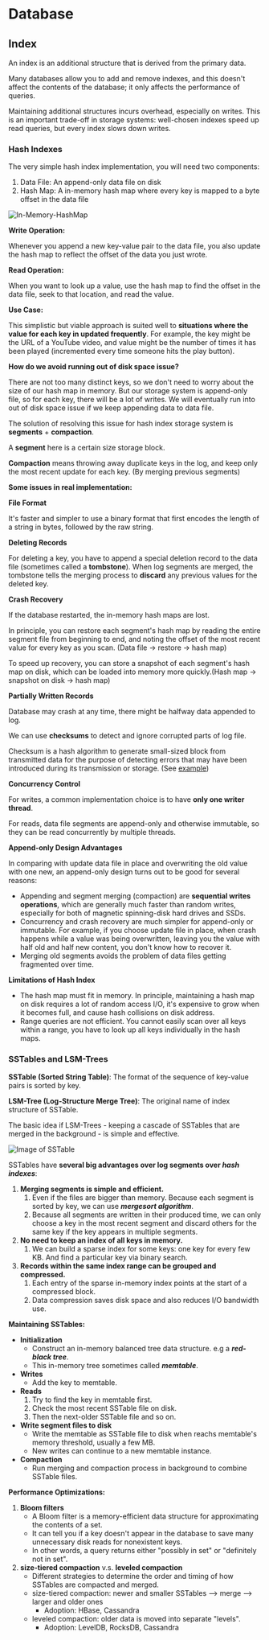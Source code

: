 # Database

## Index
An index is an additional structure that is derived from the primary data.

Many databases allow you to add and remove indexes, and this doesn't affect the contents of the database; 
it only affects the performance of queries.

Maintaining additional structures incurs overhead, especially on writes. 
This is an important trade-off in storage systems: 
well-chosen indexes speed up read queries, but every index slows down writes.

### Hash Indexes

The very simple hash index implementation, you will need two components:
1. Data File: An append-only data file on disk
2. Hash Map: A in-memory hash map where every key is mapped to a byte offset in the data file

![In-Memory-HashMap](https://ebrary.net/htm/img/15/554/17.png)

**Write Operation:**

Whenever you append a new key-value pair to the data file, 
you also update the hash map to reflect the offset of the data you just wrote.

**Read Operation:**

When you want to look up a value, use the hash map to find the offset in the data file, 
seek to that location, and read the value.

**Use Case:**

This simplistic but viable approach is suited well to **situations where the value for each key in updated frequently**. 
For example, the key might be the URL of a YouTube video, and value might be the number of times it has been played 
(incremented every time someone hits the play button).


**How do we avoid running out of disk space issue?**

There are not too many distinct keys, so we don't need to worry about the size of our hash map in memory.
But our storage system is append-only file, so for each key, there will be a lot of writes. 
We will eventually run into out of disk space issue if we keep appending data to data file.

The solution of resolving this issue for hash index storage system is **segments** + **compaction**.

A **segment** here is a certain size storage block.

**Compaction** means throwing away duplicate keys in the log, and keep only the most recent update for each key. 
(By merging previous segments)

**Some issues in real implementation:**

**File Format**

It's faster and simpler to use a binary format that first encodes the length of a string in bytes, 
followed by the raw string.

**Deleting Records**

For deleting a key, you have to append a special deletion record to the data file (sometimes called a **tombstone**).
When log segments are merged, 
the tombstone tells the merging process to **discard** any previous values for the deleted key.

**Crash Recovery**

If the database restarted, the in-memory hash maps are lost.

In principle, you can restore each segment's hash map by reading the entire segment file from beginning to end, 
and noting the offset of the most recent value for every key as you scan. (Data file -> restore -> hash map)

To speed up recovery, you can store a snapshot of each segment's hash map on disk, 
which can be loaded into memory more quickly.(Hash map -> snapshot on disk -> hash map)

**Partially Written Records**

Database may crash at any time, there might be halfway data appended to log.

We can use **checksums** to detect and ignore corrupted parts of log file.

Checksum is a hash algorithm to generate small-sized block from transmitted data for the purpose of detecting errors
that may have been introduced during its transmission or storage. 
(See [example](https://www.lifewire.com/what-does-checksum-mean-2625825))

**Concurrency Control**

For writes, a common implementation choice is to have **only one writer thread**.

For reads, data file segments are append-only and otherwise immutable, 
so they can be read concurrently by multiple threads.

**Append-only Design Advantages**

In comparing with update data file in place and overwriting the old value with one new, 
an append-only design turns out to be good for several reasons:

* Appending and segment merging (compaction) are **sequential writes operations**, 
which are generally much faster than random writes, especially for both of magnetic spinning-disk hard drives and SSDs.
* Concurrency and crash recovery are much simpler for append-only or immutable. 
For example, if you choose update file in place, when crash happens while a value was being overwritten, 
leaving you the value with half old and half new content, you don't know how to recover it.
* Merging old segments avoids the problem of data files getting fragmented over time.

**Limitations of Hash Index**
* The hash map must fit in memory.
In principle, maintaining a hash map on disk requires a lot of random access I/O, 
it's expensive to grow when it becomes full, and cause hash collisions on disk address.
* Range queries are not efficient.
You cannot easily scan over all keys within a range, you have to look up all keys individually in the hash maps.


### SSTables and LSM-Trees
**SSTable (Sorted String Table)**: The format of the sequence of key-value pairs is sorted by key.

**LSM-Tree (Log-Structure Merge Tree)**: The original name of index structure of SSTable.

The basic idea if LSM-Trees - keeping a cascade of SSTables that are merged in the background - is simple and effective.

![Image of SSTable](https://etcnotes.com/posts/sstable-and-lsm/sparse-index.png)

SSTables have **several big advantages over log segments over _hash indexes_**:

1. **Merging segments is simple and efficient.**
   1. Even if the files are bigger than memory. 
       Because each segment is sorted by key, we can use _**mergesort algorithm**_. 
   2. Because all segments are written in their produced time, 
   we can only choose a key in the most recent segment and discard others for the same key 
   if the key appears in multiple segments.
2. **No need to keep an index of all keys in memory.**
   1. We can build a sparse index for some keys: one key for every few KB. And find a particular key via binary search.
3. **Records within the same index range can be grouped and compressed.**
   1. Each entry of the sparse in-memory index points at the start of a compressed block.
   2. Data compression saves disk space and also reduces I/O bandwidth use.

**Maintaining SSTables:**

* **Initialization**
  * Construct an in-memory balanced tree data structure. e.g a _**red-black tree**_.
  * This in-memory tree sometimes called _**memtable**_.
* **Writes**
  * Add the key to memtable.
* **Reads**
  1. Try to find the key in memtable first.
  2. Check the most recent SSTable file on disk.
  3. Then the next-older SSTable file and so on.
* **Write segment files to disk**
  * Write the memtable as SSTable file to disk when reachs memtable's memory threshold, usually a few MB.
  * New writes can continue to a new memtable instance.
* **Compaction**
  * Run merging and compaction process in background to combine SSTable files.

**Performance Optimizations:**

1. **Bloom filters**
   * A Bloom filter is a memory-efficient data structure for approximating the contents of a set.
   * It can tell you if a key doesn't appear in the database to save many unnecessary disk reads for nonexistent keys.
   * In other words, a query returns either "possibly in set" or "definitely not in set".
2. **size-tiered compaction** v.s. **leveled compaction**
   * Different strategies to determine the order and timing of how SSTables are compacted and merged.
   * size-tiered compaction: newer and smaller SSTables --> merge --> larger and older ones
     * Adoption: HBase, Cassandra
   * leveled compaction: older data is moved into separate "levels".
     * Adoption: LevelDB, RocksDB, Cassandra

